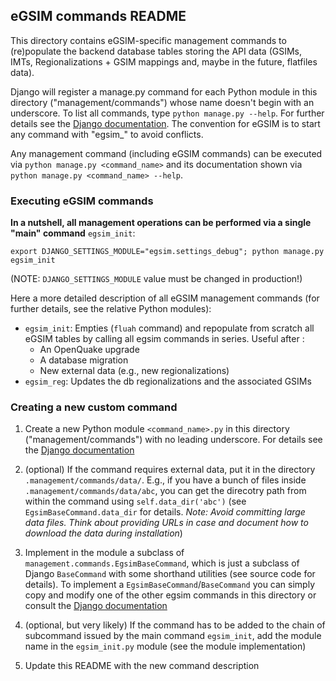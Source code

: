 ## eGSIM commands README

This directory contains eGSIM-specific management commands to (re)populate
the backend database tables storing the API data (GSIMs, IMTs,
Regionalizations + GSIM mappings and, maybe in the future, flatfiles data).

Django will register a manage.py command for each Python module in this
directory ("management/commands") whose name doesn't begin with an underscore.
To list all commands, type `python manage.py --help`. For further details
see the [Django documentation](https://docs.djangoproject.com/en/2.2/howto/custom-management-commands/).
The convention for eGSIM is to start any command with "egsim_" to avoid conflicts.

Any management command (including eGSIM commands) can be executed via
`python manage.py <command_name>` and its documentation shown via
`python manage.py <command_name> --help`.

### Executing eGSIM commands

**In a nutshell, all management operations can be performed via a single "main"
command** `egsim_init`:
```
export DJANGO_SETTINGS_MODULE="egsim.settings_debug"; python manage.py egsim_init
```
(NOTE: `DJANGO_SETTINGS_MODULE` value must be changed in production!)

Here a more detailed description of all eGSIM management commands (for further
details, see the relative Python modules):

 - `egsim_init`: Empties (`fluah` command) and repopulate from scratch all eGSIM 
   tables by calling all egsim commands in series. Useful after :
   - An OpenQuake upgrade
   - A database migration 
   - New external data (e.g., new regionalizations)
 - `egsim_reg`: Updates the db regionalizations and the associated GSIMs

### Creating a new custom command

1. Create a new Python module `<command_name>.py`
   in this directory ("management/commands") with no leading
   underscore. For details see  the [Django documentation](
   https://docs.djangoproject.com/en/stable/howto/custom-management-commands/)
   
2. (optional) If the command requires external data, put it in 
   the directory `.management/commands/data/`. E.g., if you have a bunch 
   of files inside `.management/commands/data/abc`, you can get the
   direcotry path from within the command using `self.data_dir('abc')`
   (see `EgsimBaseCommand.data_dir` for details. *Note: Avoid committing large 
   data files. Think about providing URLs in case and document how to download 
   the data during installation*)

3. Implement in the module a subclass of `management.commands.EgsimBaseCommand`,
   which is just a subclass of Django `BaseCommand`
   with some shorthand utilities (see source code for details).
   To implement a `EgsimBaseCommand`/`BaseCommand` you can simply copy and
   modify one of the other egsim commands in this directory or consult the 
   [Django documentation](https://docs.djangoproject.com/en/stable/howto/custom-management-commands/)
   
4. (optional, but very likely) If the command has to be added to the chain of
   subcommand issued by the main command `egsim_init`, add the module
   name in the `egsim_init.py` module (see the module implementation) 
    
5. Update this README with the new command description


